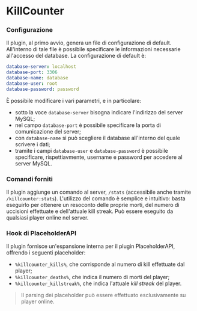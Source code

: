 # KillCounter

### Configurazione

Il plugin, al primo avvio, genera un file di configurazione di default. All'interno di tale file &egrave;
possibile specificare le informazioni necessarie all'accesso del database. La configurazione di default
&egrave;:

```yml
database-server: localhost
database-port: 3306
database-name: database
database-user: root
database-password: password
```

&Egrave; possibile modificare i vari parametri, e in particolare:
- sotto la voce `database-server` bisogna indicare l'indirizzo del server MySQL;
- nel campo `database-port` &egrave; possibile specificare la porta di comunicazione del server;
- con `database-name` si pu&ograve; scegliere il database all'interno del quale scrivere i dati;
- tramite i campi `database-user` e `database-password` &egrave; possibile specificare, rispettiavmente,
username e password per accedere al server MySQL.

### Comandi forniti

Il plugin aggiunge un comando al server, `/stats` (accessibile anche tramite `/killcounter:stats`).
L'utilizzo del comando &egrave; semplice e intuitivo: basta eseguirlo per ottenere un resoconto delle
proprie morti, del numero di uccisioni effettuate e dell'attuale kill streak. Pu&ograve; essere eseguito
da qualsiasi player online nel server.

### Hook di PlaceholderAPI

Il plugin fornisce un'espansione interna per il plugin PlaceholderAPI, offrendo i seguenti placeholder:
- `%killcounter_kills%`, che corrisponde al numero di kill effettuate dal player;
- `%killcounter_deaths%`, che indica il numero di morti del player;
- `%killcounter_killstreak%`, che indica l'attuale _kill streak_ del player.

> Il parsing dei placeholder pu&ograve; essere effettuato esclusivamente su player online.
